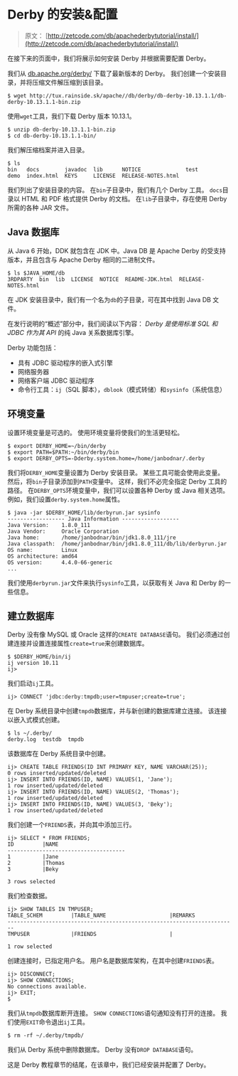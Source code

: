# Derby 的安装&配置

> 原文： [http://zetcode.com/db/apachederbytutorial/install/](http://zetcode.com/db/apachederbytutorial/install/)

在接下来的页面中，我们将展示如何安装 Derby 并根据需要配置 Derby。

我们从 [db.apache.org/derby/](http://db.apache.org/derby/) 下载了最新版本的 Derby。 我们创建一个安装目录，并将压缩文件解压缩到该目录。

```
$ wget http://tux.rainside.sk/apache//db/derby/db-derby-10.13.1.1/db-derby-10.13.1.1-bin.zip

```

使用`wget`工具，我们下载 Derby 版本 10.13.1。

```
$ unzip db-derby-10.13.1.1-bin.zip 
$ cd db-derby-10.13.1.1-bin/

```

我们解压缩档案并进入目录。

```
$ ls
bin   docs        javadoc  lib      NOTICE              test
demo  index.html  KEYS     LICENSE  RELEASE-NOTES.html

```

我们列出了安装目录的内容。 在`bin`子目录中，我们有几个 Derby 工具。 `docs`目录以 HTML 和 PDF 格式提供 Derby 的文档。 在`lib`子目录中，存在使用 Derby 所需的各种 JAR 文件。

## Java 数据库

从 Java 6 开始，DDK 就包含在 JDK 中。Java DB 是 Apache Derby 的受支持版本，并且包含与 Apache Derby 相同的二进制文件。

```
$ ls $JAVA_HOME/db
3RDPARTY  bin  lib  LICENSE  NOTICE  README-JDK.html  RELEASE-NOTES.html

```

在 JDK 安装目录中，我们有一个名为`db`的子目录，可在其中找到 Java DB 文件。

在发行说明的“概述”部分中，我们阅读以下内容： _Derby 是使用标准 SQL 和 JDBC 作为其 API_ 的纯 Java 关系数据库引擎。

Derby 功能包括：

*   具有 JDBC 驱动程序的嵌入式引擎
*   网络服务器
*   网络客户端 JDBC 驱动程序
*   命令行工具：`ij`（SQL 脚本），`dblook`（模式转储）和`sysinfo`（系统信息）

## 环境变量

设置环境变量是可选的。 使用环境变量将使我们的生活更轻松。

```
$ export DERBY_HOME=~/bin/derby
$ export PATH=$PATH:~/bin/derby/bin
$ export DERBY_OPTS=-Dderby.system.home=/home/janbodnar/.derby

```

我们将`DERBY_HOME`变量设置为 Derby 安装目录。 某些工具可能会使用此变量。 然后，将`bin`子目录添加到`PATH`变量中。 这样，我们不必完全指定 Derby 工具的路径。 在`DERBY_OPTS`环境变量中，我们可以设置各种 Derby 或 Java 相关选项。 例如，我们设置`derby.system.home`属性。

```
$ java -jar $DERBY_HOME/lib/derbyrun.jar sysinfo
------------------ Java Information ------------------
Java Version:    1.8.0_111
Java Vendor:     Oracle Corporation
Java home:       /home/janbodnar/bin/jdk1.8.0_111/jre
Java classpath:  /home/janbodnar/bin/jdk1.8.0_111/db/lib/derbyrun.jar
OS name:         Linux
OS architecture: amd64
OS version:      4.4.0-66-generic
...

```

我们使用`derbyrun.jar`文件来执行`sysinfo`工具，以获取有关 Java 和 Derby 的一些信息。

## 建立数据库

Derby 没有像 MySQL 或 Oracle 这样的`CREATE DATABASE`语句。 我们必须通过创建连接并设置连接属性`create=true`来创建数据库。

```
$ $DERBY_HOME/bin/ij
ij version 10.11
ij>

```

我们启动`ij`工具。

```
ij> CONNECT 'jdbc:derby:tmpdb;user=tmpuser;create=true';

```

在 Derby 系统目录中创建`tmpdb`数据库，并与新创建的数据库建立连接。 该连接以嵌入式模式创建。

```
$ ls ~/.derby/
derby.log  testdb  tmpdb

```

该数据库在 Derby 系统目录中创建。

```
ij> CREATE TABLE FRIENDS(ID INT PRIMARY KEY, NAME VARCHAR(25));
0 rows inserted/updated/deleted
ij> INSERT INTO FRIENDS(ID, NAME) VALUES(1, 'Jane');
1 row inserted/updated/deleted
ij> INSERT INTO FRIENDS(ID, NAME) VALUES(2, 'Thomas');
1 row inserted/updated/deleted
ij> INSERT INTO FRIENDS(ID, NAME) VALUES(3, 'Beky');
1 row inserted/updated/deleted

```

我们创建一个`FRIENDS`表，并向其中添加三行。

```
ij> SELECT * FROM FRIENDS;
ID         |NAME                     
-------------------------------------
1          |Jane                     
2          |Thomas                   
3          |Beky                     

3 rows selected

```

我们检查数据。

```
ij> SHOW TABLES IN TMPUSER;
TABLE_SCHEM         |TABLE_NAME                    |REMARKS             
------------------------------------------------------------------------
TMPUSER             |FRIENDS                       |                    

1 row selected

```

创建连接时，已指定用户名。 用户名是数据库架构，在其中创建`FRIENDS`表。

```
ij> DISCONNECT;
ij> SHOW CONNECTIONS;
No connections available.
ij> EXIT;
$ 

```

我们从`tmpdb`数据库断开连接。 `SHOW CONNECTIONS`语句通知没有打开的连接。 我们使用`EXIT`命令退出`ij`工具。

```
$ rm -rf ~/.derby/tmpdb/

```

我们从 Derby 系统中删除数据库。 Derby 没有`DROP DATABASE`语句。

这是 Derby 教程章节的结尾，在该章中，我们已经安装并配置了 Derby。